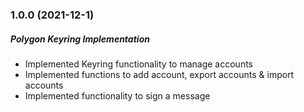 ### 1.0.0 (2021-12-1)

##### Polygon Keyring Implementation

- Implemented Keyring functionality to manage accounts 
- Implemented functions to add account, export accounts & import accounts
- Implemented functionality to sign a message


